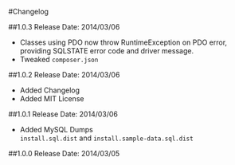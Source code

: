 #Changelog

##1.0.3
Release Date: 2014/03/06

- Classes using PDO now throw RuntimeException on PDO error, providing SQLSTATE error code and driver message.
- Tweaked `composer.json`

##1.0.2
Release Date: 2014/03/06

- Added Changelog
- Added MIT License

##1.0.1
Release Date: 2014/03/06

- Added MySQL Dumps   
 `install.sql.dist` and `install.sample-data.sql.dist`

##1.0.0
Release Date: 2014/03/05
